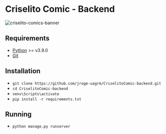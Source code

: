 # Criselito Comic - Backend

![criselito-comics-banner](https://cdn.discordapp.com/attachments/896948796062310508/898414979785588736/criselito-comics-banner.png)

## Requirements

- [Python](https://www.python.org/) >= v3.9.0
- [Git](https://git-scm.com/)

## Installation

- `git clone https://github.com/jroge-uagrm/CriselitoComic-backend.git`
- `cd CriselitoComic-backend`
- `venv\Scripts\activate`
- `pip install -r requirements.txt`
  
## Running

- `python manage.py runserver`